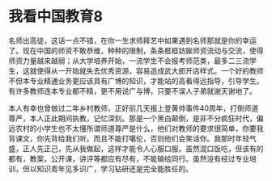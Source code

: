 # 我看中国教育8
名师出高徒，这话一点不错，在你一生求师拜艺中如果遇到名师那就是你的幸运了。现在中国的师资不敢恭维，种种的限制，条条框框妨娭师资流动与交流，使得师资力量越来越弱；从大学培养开始，一流学生不会报考师范类，最多二三流学生，这就使得从一开始就失去优秀资源，容易造成武大郎开店样式。一个好的教师不但本专业精通业务更应该具有广博的知识，才能站的高看得远指导，引导学生。有许多教师连本专业都不精，更不用说广与博，只要不误人子弟就谢天谢地了。  

本人有幸也曾做过二年乡村教师，正好前几天报上登黄帅事件40周年，打倒师道尊严，本人正此期间执教，记忆深刻。那是一个黑白颠倒，是非不分疯狂时代，偏远农村的小学生也不太懂所谓师道尊严是什么，他们对教师的要求很简单，你要我背课文，你先背给我们听。而且不能打噶伦，否则他们会笑话你。我那时年轻气盛，正人先正己，先从我做起，这样才能令人心服口服。虽然混口饭吃，但该有的都有，教案，公开课，讲评等都应有尽有，不能输给同行。虽然没有经过专业培训，但以知识青年见多识广，学习钻研还是完全能胜任的。  